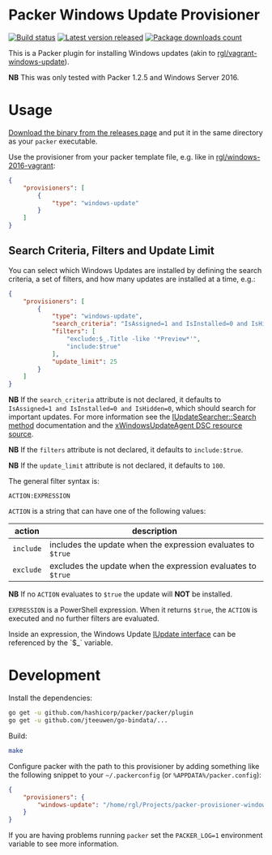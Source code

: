 # Packer Windows Update Provisioner

[![Build status](https://ci.appveyor.com/api/projects/status/1bmqt9ywh82vhojt?svg=true)](https://ci.appveyor.com/project/rgl/packer-provisioner-windows-update)
[![Latest version released](https://img.shields.io/chocolatey/v/packer-provisioner-windows-update.svg)](https://chocolatey.org/packages/packer-provisioner-windows-update)
[![Package downloads count](https://img.shields.io/chocolatey/dt/packer-provisioner-windows-update.svg)](https://chocolatey.org/packages/packer-provisioner-windows-update)

This is a Packer plugin for installing Windows updates (akin to [rgl/vagrant-windows-update](https://github.com/rgl/vagrant-windows-update)).

**NB** This was only tested with Packer 1.2.5 and Windows Server 2016.

# Usage

[Download the binary from the releases page](https://github.com/rgl/packer-provisioner-windows-update/releases)
and put it in the same directory as your `packer` executable.

Use the provisioner from your packer template file, e.g. like in [rgl/windows-2016-vagrant](https://github.com/rgl/windows-2016-vagrant):

```json
{
    "provisioners": [
        {
            "type": "windows-update"
        }
    ]
}
```

## Search Criteria, Filters and Update Limit

You can select which Windows Updates are installed by defining the search criteria, a set of filters, and how many updates are installed at a time, e.g.:

```json
{
    "provisioners": [
        {
            "type": "windows-update",
            "search_criteria": "IsAssigned=1 and IsInstalled=0 and IsHidden=0",
            "filters": [
                "exclude:$_.Title -like '*Preview*'",
                "include:$true"
            ],
            "update_limit": 25
        }
    ]
}
```

**NB** If the `search_criteria` attribute is not declared, it defaults to `IsAssigned=1 and IsInstalled=0 and IsHidden=0`, which should search for important updates. For more information see the [IUpdateSearcher::Search method](https://docs.microsoft.com/en-us/windows/desktop/api/wuapi/nf-wuapi-iupdatesearcher-search) documentation and the [xWindowsUpdateAgent DSC resource source](https://github.com/PowerShell/xWindowsUpdate/blob/dev/DscResources/MSFT_xWindowsUpdateAgent/MSFT_xWindowsUpdateAgent.psm1).

**NB** If the `filters` attribute is not declared, it defaults to `include:$true`.

**NB** If the `update_limit` attribute is not declared, it defaults to `100`.

The general filter syntax is:

    ACTION:EXPRESSION

`ACTION` is a string that can have one of the following values:

| action    | description                                                  |
| --------- | ------------------------------------------------------------ |
| `include` | includes the update when the expression evaluates to `$true` |
| `exclude` | excludes the update when the expression evaluates to `$true` |

**NB** If no `ACTION` evaluates to `$true` the update will **NOT** be installed.

`EXPRESSION` is a PowerShell expression. When it returns `$true`, the
`ACTION` is executed and no further filters are evaluated.

Inside an expression, the Windows Update [IUpdate interface](https://msdn.microsoft.com/en-us/library/windows/desktop/aa386099(v=vs.85).aspx) can be referenced by the `$_` variable.

# Development

Install the dependencies:

```bash
go get -u github.com/hashicorp/packer/packer/plugin
go get -u github.com/jteeuwen/go-bindata/...
```

Build:

```bash
make
```

Configure packer with the path to this provisioner by adding something like the
following snippet to your `~/.packerconfig` (or `%APPDATA%/packer.config`):

```json
{
    "provisioners": {
        "windows-update": "/home/rgl/Projects/packer-provisioner-windows-update/packer-provisioner-windows-update"
    }
}
```

If you are having problems running `packer` set the `PACKER_LOG=1` environment
variable to see more information.
